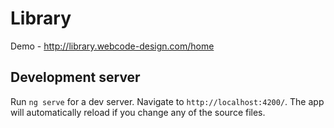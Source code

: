 # Library

Demo - http://library.webcode-design.com/home

## Development server

Run `ng serve` for a dev server. Navigate to `http://localhost:4200/`. The app will automatically reload if you change any of the source files.

